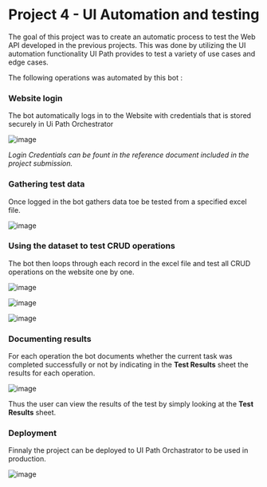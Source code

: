 # Project 4 - UI Automation and testing 

The goal of this project was to create an automatic process to test the Web API developed in the previous projects. This was done by utilizing the UI automation functionality UI Path provides to test a variety of use cases and edge cases.

The following operations was automated by this bot : 

### Website login 

The bot automatically logs in to the Website with credentials that is stored securely in Ui Path Orchestrator

![image](https://user-images.githubusercontent.com/46093495/198237633-325e2984-eb36-4eeb-b00d-790a4d66beb3.png)

*Login Credentials can be fount in the reference document included in the project submission.* 

### Gathering test data

Once logged in the bot gathers data toe be tested from a specified excel file. 

![image](https://user-images.githubusercontent.com/46093495/198237963-8dd92d28-1735-4e8d-b203-0b53b602567c.png)

### Using the dataset to test CRUD operations

The bot then loops through each record in the excel file and test all CRUD operations on the website one by one.

![image](https://user-images.githubusercontent.com/46093495/198238674-04f12641-2551-4b2d-91ea-415b13bc78ae.png)

![image](https://user-images.githubusercontent.com/46093495/198238721-cd6b163c-cf48-4950-b4c2-6211284baa30.png)

![image](https://user-images.githubusercontent.com/46093495/198238759-348849f1-1dfc-4e6c-9afe-934d5a979aca.png)

### Documenting results 

For each operation the bot documents whether the current task was completed successfully or not by indicating in the **Test Results** sheet the results for each operation. 

![image](https://user-images.githubusercontent.com/46093495/198239258-c7968e4c-0f1a-4620-89e1-2044b4ffce78.png)

Thus the user can view the results of the test by simply looking at the **Test Results** sheet. 

### Deployment 

Finnaly the project can be deployed to UI Path Orchastrator to be used in production.

![image](https://user-images.githubusercontent.com/46093495/198242607-8f2357a5-deda-4409-8bb5-6ac7e75f00ed.png)




